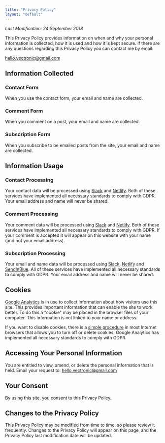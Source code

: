 ```yaml
---
title: "Privacy Policy"
layout: "default"
---
```

<em>Last Modification: 24 September 2018</em>

This Privacy Policy provides information on when and why your personal information is collected, how it is used and how it is kept secure. If there are any questions regarding this Privacy Policy you can contact me by email:

[hello.vectronic@gmail.com](mailto:hello.vectronic@gmail.com)

## Information Collected

### Contact Form

When you use the contact form, your email and name are collected.

### Comment Form

When you comment on a post, your email and name are collected.

### Subscription Form

When you subscribe to be emailed posts from the site, your email and name are collected.

## Information Usage

### Contact Processing

Your contact data will be processed using [Slack](https://slack.com) and [Netlify](https://www.netlify.com). 
Both of these services have implemented all necessary standards to comply with GDPR. 
Your email address and name will never be shared.

### Comment Processing

Your comment data will be processed using [Slack](https://slack.com) and [Netlify](https://www.netlify.com). 
Both of these services have implemented all necessary standards to comply with GDPR. 
If your comment is accepted it will appear on this website with your name (and not your email address). 

### Subscription Processing

Your email and name data will be processed using [Slack](https://slack.com), [Netlify](https://www.netlify.com) and [SendInBlue](https://www.sendinblue.com). 
All of these services have implemented all necessary standards to comply with GDPR. 
Your email address and name will never be shared.

## Cookies

[Google Analytics](https://marketingplatform.google.com/about/analytics/) is in use to collect information about how visitors use this site. 
This provides important information that can enable the site to work better. 
To do this a "cookie" may be placed in the browser files of your computer. 
This information is not linked to your name or address. 

If you want to disable cookies, there is a [simple procedure](https://cookies.insites.com/disable-cookies/) in most Internet browsers that allows you to turn off or delete cookies. 
Google Analytics has implemented all necessary standards to comply with GDPR.

## Accessing Your Personal Information
You are entitled to view, amend, or delete the personal information that is held. Email your request to: [hello.vectronic@gmail.com](mailto:hello.vectronic@gmail.com)

## Your Consent
By using this site, you consent to this Privacy Policy.

## Changes to the Privacy Policy
This Privacy Policy may be modified from time to time, so please review it frequently. Changes to the Privacy Policy will appear on this page, and the Privacy Policy last modification date will be updated.
